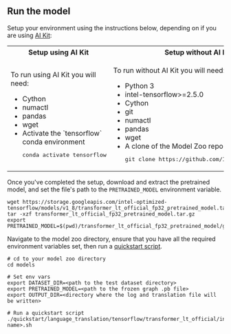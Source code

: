 <!--- 50. AI Kit -->
## Run the model

Setup your environment using the instructions below, depending on if you are
using [AI Kit](/docs/general/tensorflow/AIKit.md):

<table>
  <tr>
    <th>Setup using AI Kit</th>
    <th>Setup without AI Kit</th>
  </tr>
  <tr>
    <td>
      <p>To run using AI Kit you will need:</p>
      <ul>
        <li>Cython
        <li>numactl
        <li>pandas
        <li>wget
        <li>Activate the `tensorflow` conda environment
        <pre>conda activate tensorflow</pre>
      </ul>
    </td>
    <td>
      <p>To run without AI Kit you will need:</p>
      <ul>
        <li>Python 3
        <li>intel-tensorflow>=2.5.0
        <li>Cython
        <li>git
        <li>numactl
        <li>pandas
        <li>wget
        <li>A clone of the Model Zoo repo<br />
        <pre>git clone https://github.com/IntelAI/models.git</pre>
      </ul>
    </td>
  </tr>
</table>

Once you've completed the setup, download and extract the pretrained model,
and set the file's path to the `PRETRAINED_MODEL` environment variable.
```
wget https://storage.googleapis.com/intel-optimized-tensorflow/models/v1_8/transformer_lt_official_fp32_pretrained_model.tar.gz
tar -xzf transformer_lt_official_fp32_pretrained_model.tar.gz
export PRETRAINED_MODEL=$(pwd)/transformer_lt_official_fp32_pretrained_model/graph/fp32_graphdef.pb
```

Navigate to the model zoo directory, ensure that you have all the required
environment variables set, then run a [quickstart script](#quick-start-scripts).
```
# cd to your model zoo directory
cd models

# Set env vars
export DATASET_DIR=<path to the test dataset directory>
export PRETRAINED_MODEL=<path to the frozen graph .pb file>
export OUTPUT_DIR=<directory where the log and translation file will be written>

# Run a quickstart script
./quickstart/language_translation/tensorflow/transformer_lt_official/inference/cpu/fp32/<script name>.sh
```
